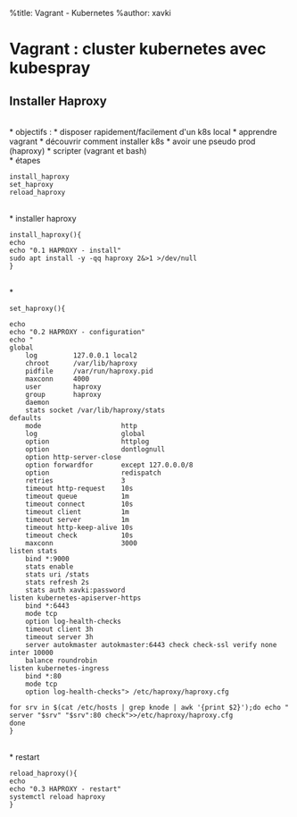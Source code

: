 %title: Vagrant - Kubernetes
%author: xavki


# Vagrant : cluster kubernetes avec kubespray

## Installer Haproxy


<br>
* objectifs :
		* disposer rapidement/facilement d'un k8s local
		* apprendre vagrant
		* découvrir comment installer k8s
		* avoir une pseudo prod (haproxy)
		* scripter (vagrant et bash)


<br>
* étapes

```
install_haproxy
set_haproxy
reload_haproxy
```

<br>
* installer haproxy

```
install_haproxy(){
echo
echo "0.1 HAPROXY - install"
sudo apt install -y -qq haproxy 2&>1 >/dev/null
}
```

<br>
* 

```
set_haproxy(){

echo
echo "0.2 HAPROXY - configuration"
echo "
global
    log         127.0.0.1 local2
    chroot      /var/lib/haproxy
    pidfile     /var/run/haproxy.pid
    maxconn     4000
    user        haproxy
    group       haproxy
    daemon
    stats socket /var/lib/haproxy/stats
defaults
    mode                    http
    log                     global
    option                  httplog
    option                  dontlognull
    option http-server-close
    option forwardfor       except 127.0.0.0/8
    option                  redispatch
    retries                 3
    timeout http-request    10s
    timeout queue           1m
    timeout connect         10s
    timeout client          1m
    timeout server          1m
    timeout http-keep-alive 10s
    timeout check           10s
    maxconn                 3000
listen stats
    bind *:9000
    stats enable
    stats uri /stats
    stats refresh 2s
    stats auth xavki:password
listen kubernetes-apiserver-https
    bind *:6443
    mode tcp
    option log-health-checks
    timeout client 3h
    timeout server 3h
    server autokmaster autokmaster:6443 check check-ssl verify none inter 10000
    balance roundrobin
listen kubernetes-ingress
    bind *:80
    mode tcp
    option log-health-checks"> /etc/haproxy/haproxy.cfg

for srv in $(cat /etc/hosts | grep knode | awk '{print $2}');do echo "    server "$srv" "$srv":80 check">>/etc/haproxy/haproxy.cfg
done
}
```

<br>
* restart

```
reload_haproxy(){
echo
echo "0.3 HAPROXY - restart"
systemctl reload haproxy
}
```

